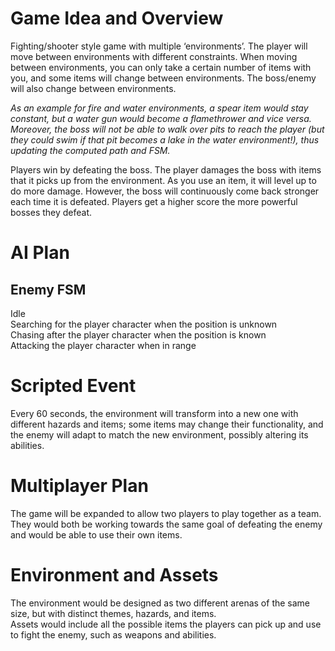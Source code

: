# Game Idea and Overview

Fighting/shooter style game with multiple ‘environments’. The player will move between environments with different constraints. When moving between environments, you can only take a certain number of items with you, and some items will change between environments. The boss/enemy will also change between environments.

*As an example for fire and water environments, a spear item would stay constant, but a water gun would become a flamethrower and vice versa. Moreover, the boss will not be able to walk over pits to reach the player (but they could swim if that pit becomes a lake in the water environment\!), thus updating the computed path and FSM.*

Players win by defeating the boss. The player damages the boss with items that it picks up from the environment. As you use an item, it will level up to do more damage. However, the boss will continuously come back stronger each time it is defeated. Players get a higher score the more powerful bosses they defeat.

# AI Plan

## Enemy FSM

Idle  
Searching for the player character when the position is unknown  
Chasing after the player character when the position is known  
Attacking the player character when in range

# Scripted Event

Every 60 seconds, the environment will transform into a new one with different hazards and items; some items may change their functionality, and the enemy will adapt to match the new environment, possibly altering its abilities.

# Multiplayer Plan

The game will be expanded to allow two players to play together as a team. They would both be working towards the same goal of defeating the enemy and would be able to use their own items.

# Environment and Assets

The environment would be designed as two different arenas of the same size, but with distinct themes, hazards, and items.   
Assets would include all the possible items the players can pick up and use to fight the enemy, such as weapons and abilities.
